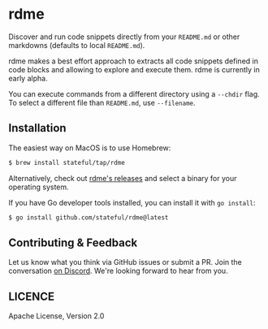 # rdme

Discover and run code snippets directly from your `README.md` or other markdowns (defaults to local `README.md`).

rdme makes a best effort approach to extracts all code snippets defined in code blocks and allowing to explore and execute them. rdme is currently in early alpha.

You can execute commands from a different directory using a `--chdir` flag.
To select a different file than `README.md`, use `--filename`.

## Installation

The easiest way on MacOS is to use Homebrew:

```sh
$ brew install stateful/tap/rdme
```

Alternatively, check out [rdme's releases](https://github.com/stateful/rdme/releases) and select
a binary for your operating system.

If you have Go developer tools installed, you can install it with `go install`:

```sh
$ go install github.com/stateful/rdme@latest
```

## Contributing & Feedback

Let us know what you think via GitHub issues or submit a PR. Join the conversation [on Discord](https://discord.gg/MFtwcSvJsk). We're looking forward to hear from you.

## LICENCE

Apache License, Version 2.0

